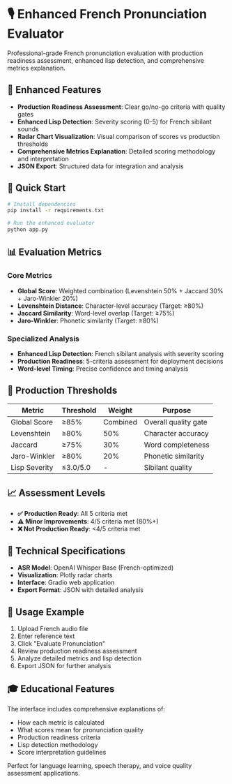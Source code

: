 # 🎙️ Enhanced French Pronunciation Evaluator

Professional-grade French pronunciation evaluation with production readiness assessment, enhanced lisp detection, and comprehensive metrics explanation.

## 🌟 Enhanced Features

- **Production Readiness Assessment**: Clear go/no-go criteria with quality gates
- **Enhanced Lisp Detection**: Severity scoring (0-5) for French sibilant sounds
- **Radar Chart Visualization**: Visual comparison of scores vs production thresholds
- **Comprehensive Metrics Explanation**: Detailed scoring methodology and interpretation
- **JSON Export**: Structured data for integration and analysis

## 🚀 Quick Start

```bash
# Install dependencies
pip install -r requirements.txt

# Run the enhanced evaluator
python app.py
```

## 📊 Evaluation Metrics

### Core Metrics
- **Global Score**: Weighted combination (Levenshtein 50% + Jaccard 30% + Jaro-Winkler 20%)
- **Levenshtein Distance**: Character-level accuracy (Target: ≥80%)
- **Jaccard Similarity**: Word-level overlap (Target: ≥75%)
- **Jaro-Winkler**: Phonetic similarity (Target: ≥80%)

### Specialized Analysis
- **Enhanced Lisp Detection**: French sibilant analysis with severity scoring
- **Production Readiness**: 5-criteria assessment for deployment decisions
- **Word-level Timing**: Precise confidence and timing analysis

## 🎯 Production Thresholds

| Metric | Threshold | Weight | Purpose |
|--------|-----------|---------|---------|
| Global Score | ≥85% | Combined | Overall quality gate |
| Levenshtein | ≥80% | 50% | Character accuracy |
| Jaccard | ≥75% | 30% | Word completeness |
| Jaro-Winkler | ≥80% | 20% | Phonetic similarity |
| Lisp Severity | ≤3.0/5.0 | - | Sibilant quality |

## 📈 Assessment Levels

- **✅ Production Ready**: All 5 criteria met
- **⚠️ Minor Improvements**: 4/5 criteria met (80%+)
- **❌ Not Production Ready**: <4/5 criteria met

## 🔧 Technical Specifications

- **ASR Model**: OpenAI Whisper Base (French-optimized)
- **Visualization**: Plotly radar charts
- **Interface**: Gradio web application
- **Export Format**: JSON with detailed analysis

## 📝 Usage Example

1. Upload French audio file
2. Enter reference text
3. Click "Evaluate Pronunciation"
4. Review production readiness assessment
5. Analyze detailed metrics and lisp detection
6. Export JSON for further analysis

## 🎓 Educational Features

The interface includes comprehensive explanations of:
- How each metric is calculated
- What scores mean for pronunciation quality
- Production readiness criteria
- Lisp detection methodology
- Score interpretation guidelines

Perfect for language learning, speech therapy, and voice quality assessment applications.
